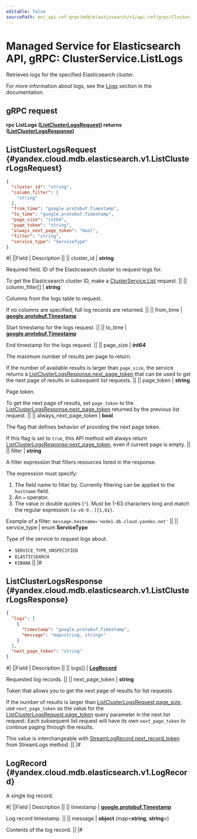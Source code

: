 ```yaml
---
editable: false
sourcePath: en/_api-ref-grpc/mdb/elasticsearch/v1/api-ref/grpc/Cluster/listLogs.md
---
```


# Managed Service for Elasticsearch API, gRPC: ClusterService.ListLogs

Retrieves logs for the specified Elasticsearch cluster.

For more information about logs, see the [Logs](/docs/managed-elasticsearch/operations/cluster-logs) section in the documentation.

## gRPC request

**rpc ListLogs ([ListClusterLogsRequest](#yandex.cloud.mdb.elasticsearch.v1.ListClusterLogsRequest)) returns ([ListClusterLogsResponse](#yandex.cloud.mdb.elasticsearch.v1.ListClusterLogsResponse))**

## ListClusterLogsRequest {#yandex.cloud.mdb.elasticsearch.v1.ListClusterLogsRequest}

```json
{
  "cluster_id": "string",
  "column_filter": [
    "string"
  ],
  "from_time": "google.protobuf.Timestamp",
  "to_time": "google.protobuf.Timestamp",
  "page_size": "int64",
  "page_token": "string",
  "always_next_page_token": "bool",
  "filter": "string",
  "service_type": "ServiceType"
}
```

#|
||Field | Description ||
|| cluster_id | **string**

Required field. ID of the Elasticsearch cluster to request logs for.

To get the Elasticsearch cluster ID, make a [ClusterService.List](/docs/managed-elasticsearch/api-ref/grpc/Cluster/list#List) request. ||
|| column_filter[] | **string**

Columns from the logs table to request.

If no columns are specified, full log records are returned. ||
|| from_time | **[google.protobuf.Timestamp](https://developers.google.com/protocol-buffers/docs/reference/google.protobuf#timestamp)**

Start timestamp for the logs request. ||
|| to_time | **[google.protobuf.Timestamp](https://developers.google.com/protocol-buffers/docs/reference/google.protobuf#timestamp)**

End timestamp for the logs request. ||
|| page_size | **int64**

The maximum number of results per page to return.

If the number of available results is larger than `page_size`, the service returns a [ListClusterLogsResponse.next_page_token](#yandex.cloud.mdb.elasticsearch.v1.ListClusterLogsResponse) that can be used to get the next page of results in subsequent list requests. ||
|| page_token | **string**

Page token.

To get the next page of results, set `page_token` to the [ListClusterLogsResponse.next_page_token](#yandex.cloud.mdb.elasticsearch.v1.ListClusterLogsResponse) returned by the previous list request. ||
|| always_next_page_token | **bool**

The flag that defines behavior of providing the next page token.

If this flag is set to `true`, this API method will always return [ListClusterLogsResponse.next_page_token](#yandex.cloud.mdb.elasticsearch.v1.ListClusterLogsResponse), even if current page is empty. ||
|| filter | **string**

A filter expression that filters resources listed in the response.

The expression must specify:
1. The field name to filter by. Currently filtering can be applied to the `hostname` field.
2. An `=` operator.
3. The value in double quotes (`"`). Must be 1-63 characters long and match the regular expression `[a-z0-9.-]{1,61}`.

Example of a filter: `message.hostname='node1.db.cloud.yandex.net'` ||
|| service_type | enum **ServiceType**

Type of the service to request logs about.

- `SERVICE_TYPE_UNSPECIFIED`
- `ELASTICSEARCH`
- `KIBANA` ||
|#

## ListClusterLogsResponse {#yandex.cloud.mdb.elasticsearch.v1.ListClusterLogsResponse}

```json
{
  "logs": [
    {
      "timestamp": "google.protobuf.Timestamp",
      "message": "map<string, string>"
    }
  ],
  "next_page_token": "string"
}
```

#|
||Field | Description ||
|| logs[] | **[LogRecord](#yandex.cloud.mdb.elasticsearch.v1.LogRecord)**

Requested log records. ||
|| next_page_token | **string**

Token that allows you to get the next page of results for list requests.

If the number of results is larger than [ListClusterLogsRequest.page_size](#yandex.cloud.mdb.elasticsearch.v1.ListClusterLogsRequest), use `next_page_token` as the value for the [ListClusterLogsRequest.page_token](#yandex.cloud.mdb.elasticsearch.v1.ListClusterLogsRequest) query parameter in the next list request.
Each subsequent list request will have its own `next_page_token` to continue paging through the results.

This value is interchangeable with [StreamLogRecord.next_record_token](/docs/managed-elasticsearch/api-ref/grpc/Cluster/streamLogs#yandex.cloud.mdb.elasticsearch.v1.StreamLogRecord) from StreamLogs method. ||
|#

## LogRecord {#yandex.cloud.mdb.elasticsearch.v1.LogRecord}

A single log record.

#|
||Field | Description ||
|| timestamp | **[google.protobuf.Timestamp](https://developers.google.com/protocol-buffers/docs/reference/google.protobuf#timestamp)**

Log record timestamp. ||
|| message | **object** (map<**string**, **string**>)

Contents of the log record. ||
|#